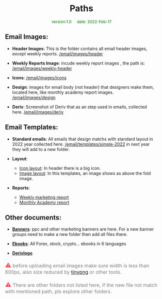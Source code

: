 <h1 align="center">
  Paths
</h1>
<p style=" font-size: 13px; color:green;" align="center">
  version:1.0 &nbsp; &nbsp; date: 2022-Feb-17
</p>



## Email Images:
- **Header Images**: This is the folder contains all email header images, except weekly reports. [/email/images/header](https://github.com/binary-com/deriv-static-content/tree/master/email/images/header)

- **Weekly Reports Image**: incude weekly report images , the path is: [/email/images/weekly-header](https://github.com/binary-com/deriv-static-content/tree/master/email/images/weekly-header)

- **Icons**: [/email/images/icons](https://github.com/binary-com/deriv-static-content/tree/master/email/images/icons)

- **Design**: images for email body (not header) that designers make them, located here, like monthly academy report images. [/email/images/design](https://github.com/binary-com/deriv-static-content/tree/master/email/images/design)

- **Deriv**: Screenshot of Deriv that as an step used in emails, collected here. [/email/images/deriv](https://github.com/binary-com/deriv-static-content/tree/master/email/images/deriv)

## Email Templates:

- **Standard emails**: All emails that design matchs with standard layout in 2022 year collected here. [/email/templates/simple-2022](https://github.com/binary-com/deriv-static-content/tree/master/email/templates/simple-2022) in next year they will add to a new folder.

- **Layout**:

  - [Icon layout](https://github.com/binary-com/deriv-static-content/tree/master/email/templates/category/layout-icon.html): In header there is a big icon.
  - [Image layout](https://github.com/binary-com/deriv-static-content/tree/master/email/templates/category/layout-icon.html): In this templates, an image shows as above the fold image.

- **Reports**:

  - [Weekly marketing report](https://github.com/binary-com/deriv-static-content/tree/master/email/templates/category/weeklyreport.html)
  - [Monthly Academy report](https://github.com/binary-com/deriv-static-content/tree/master/email/templates/category/academy-newsletter.html)

## Other documents:

- [**Banners**](https://github.com/binary-com/deriv-static-content/tree/master/banners): ppc and other marketing banners are here. For a new banner groups need to make a new folder then add all files there.
- [**Ebooks**](https://github.com/binary-com/deriv-static-content/tree/master/marketing): All Forex, stock, crypto... ebooks in 6 languages 

- [**Derivlogo**](https://github.com/binary-com/deriv-static-content/tree/master/logos)



 


<p style=" font-size: 20px; color:#ff444f;">⚠️<span style="color:gray; font-size:16px;"> before uploading email images make sure width is less than 600px, also size reduced by <a href="https://tinypng.com">tinypng</a> or other tools.</span>
</p>

<p style=" font-size: 20px; color:#ff444f;">⚠️<span style="color:gray; font-size:16px;"> There are other folders not listed here, if the new file not match with mentioned path, pls explore other folders.</span>
</p>